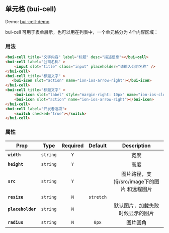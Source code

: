 ## 单元格 (bui-cell)

Demo: [bui-cell-demo](https://github.com/bingo-oss/bui-weex-sample/blob/master/src/views/example/cell-demo.vue)

bui-cell 可用于表单展示，也可以用在列表中，一个单元格分为 4个内容区域：



### 用法

```html
<bui-cell title="文字内容" label="标题" desc="描述信息"></bui-cell>
<bui-cell label="公司名称" >
    <input slot="title" class="input" placeholder="请输入公司名称" />
</bui-cell>
<bui-cell title="标题文字" >
   <bui-icon slot="action" name="ion-ios-arrow-right"></bui-icon>
</bui-cell>
<bui-cell title="标题文字" >
    <bui-icon slot="label" style="margin-right: 10px" name="ion-ios-cloud-upload-outline"></bui-icon>
    <bui-icon slot="action" name="ion-ios-arrow-right"></bui-icon>
</bui-cell>
<bui-cell label="开发者选项">
    <switch checked="true"></switch>
</bui-cell>

```

### 属性

| Prop | Type | Required | Default | Description |
| ---- |:----:|:---:|:-------:| :----------:|
| **`width`** | `string` | `Y` |  | 宽度 |
| **`height`** | `string` | `Y` |  | 高度|
| **`src`** | `string` | `Y` |  | 图片路径，支持/src/image下的图片 和远程图片 |
| **`resize`** | `string` | `N` | `stretch` | |
| **`placeholder`** | `string` | `N` |  | 默认图片，加载失败时候显示的图片|
| **`radius`** | `string` | `N` | `0px` | 图片圆角|
